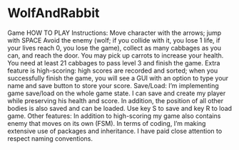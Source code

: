 # WolfAndRabbit
Game
HOW TO PLAY
Instructions: 
Move character with the arrows; jump with SPACE
Avoid the enemy (wolf; if you collide with it, you lose 1 life, if your lives reach 0, you lose the game), collect as many cabbages as you can, and reach the door. You may pick up carrots to increase your health. You need at least 21 cabbages to pass level 3 and finish the game.
Extra feature is high-scoring: high scores are recorded and sorted; when you successfully finish the game, you will see a GUI with an option to type your name and save button to store your score.
Save/Load: I’m implementing game save/load on the whole game state. I can save and create my player while preserving his health and score. In addition, the position of all other bodies is also saved and can be loaded. Use key S to save and key R to load game.
Other features: In addition to high-scoring my game also contains enemy that moves on its own (FSM). In terms of coding, I’m making extensive use of packages and inheritance. I have paid close attention to respect naming conventions. 

